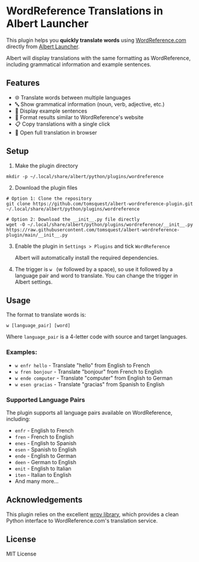 # WordReference Translations in Albert Launcher

This plugin helps you **quickly translate words** using [WordReference.com](https://www.wordreference.com/) directly from [Albert Launcher](https://albertlauncher.github.io/).

Albert will display translations with the same formatting as WordReference, including grammatical information and example sentences.

## Features

- 🌐 Translate words between multiple languages
- 🔤 Show grammatical information (noun, verb, adjective, etc.)
- 📝 Display example sentences
- 🌟 Format results similar to WordReference's website
- 📋 Copy translations with a single click
- 🔗 Open full translation in browser

## Setup

1. Make the plugin directory

```
mkdir -p ~/.local/share/albert/python/plugins/wordreference
```

2. Download the plugin files

```
# Option 1: Clone the repository
git clone https://github.com/tomsquest/albert-wordreference-plugin.git ~/.local/share/albert/python/plugins/wordreference

# Option 2: Download the __init__.py file directly
wget -O ~/.local/share/albert/python/plugins/wordreference/__init__.py https://raw.githubusercontent.com/tomsquest/albert-wordreference-plugin/main/__init__.py
```

3. Enable the plugin in `Settings > Plugins` and tick `WordReference`

   Albert will automatically install the required dependencies.

5. The trigger is `w ` (w followed by a space), so use it followed by a language pair and word to translate.
   You can change the trigger in Albert settings.

## Usage

The format to translate words is:

```
w [language_pair] [word]
```

Where `language_pair` is a 4-letter code with source and target languages.

### Examples:

- `w enfr hello` - Translate "hello" from English to French
- `w fren bonjour` - Translate "bonjour" from French to English
- `w ende computer` - Translate "computer" from English to German
- `w esen gracias` - Translate "gracias" from Spanish to English

### Supported Language Pairs

The plugin supports all language pairs available on WordReference, including:

- `enfr` - English to French
- `fren` - French to English
- `enes` - English to Spanish
- `esen` - Spanish to English
- `ende` - English to German
- `deen` - German to English
- `enit` - English to Italian
- `iten` - Italian to English
- And many more...

## Acknowledgements

This plugin relies on the excellent [wrpy library](https://github.com/sdelquin/wrpy), which provides a clean Python interface to WordReference.com's translation service.

## License

MIT License